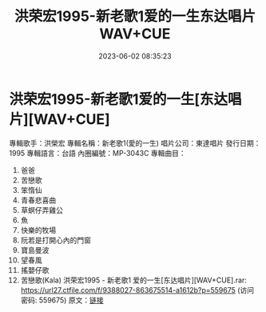﻿---
title: 洪荣宏1995-新老歌1爱的一生东达唱片WAV+CUE
date: 2023-06-02 08:35:23
categories: 闽南语(台语)
tags: 华语中文
---
# 洪荣宏1995-新老歌1爱的一生[东达唱片][WAV+CUE]

專輯歌手：洪榮宏
專輯名稱：新老歌1(愛的一生)
唱片公司：東達唱片
發行日期：1995
專輯語言：台語
內圈編號：MP-3043C
專輯曲目：
01. 爸爸
02. 苦戀歌
03. 笨惰仙
04. 青春悲喜曲
05. 草螟仔弄雞公
06. 魚
07. 快樂的牧場
08. 阮若是打開心內的門窗
09. 寶島曼波
10. 望春風
11. 搖嬰仔歌
12. 苦戀歌(Kala)
洪荣宏1995 - 新老歌1 爱的一生[东达唱片][WAV+CUE].rar: https://url27.ctfile.com/f/9388027-863675514-a1612b?p=559675
(访问密码: 559675)
原文：[链接](https://blog.sina.com.cn/s/blog_1647c7e760103125k.html)